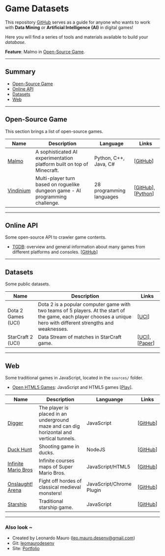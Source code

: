 # Game Datasets #
This repository [GitHub](https://github.com/leomaurodesenv/game-datasets) serves as a guide for anyone who wants to work with **Data Mining** or **Artificial Intelligence (AI)** in digital games!   

Here you will find a series of tools and materials available to build your _database_.   

**Feature**: Malmo in [Open-Source Game](#open-source-game).   
   
___
   
## Summary
- [Open-Source Game](#open-source-game)   
- [Online API](#online-api)   
- [Datasets](#datasets)   
- [Web](#web)   
   
___
   
## Open-Source Game
This section brings a list of open-source games.   
   
| Name                                                                     | Description                                                                   | Language                 | Links                                                                                               |
|--------------------------------------------------------------------------|-------------------------------------------------------------------------------|--------------------------|-----------------------------------------------------------------------------------------------------|
| [Malmo](https://www.microsoft.com/en-us/research/project/project-malmo/) | A sophisticated AI experimentation platform built on top of Minecraft.        | Python, C++, Java, C#    | \[[GitHub](https://github.com/Microsoft/malmo)]                                                     |
| [Vindinium](http://vind-legacy.thegrid.red/jh8l8yi1)                     | Multi-player turn based on roguelike dungeon game - AI programming challenge. | 28 programming languages | \[[GitHub](https://github.com/ornicar/vindinium)], \[[Python](https://pythonhosted.org/vindinium/)] |
   
___
   
## Online API
Some open-source API to crawler game contents.   
   
- [TGDB](https://thegamesdb.net/): overview and general information about many games from different platforms and consoles. \[[GitHub](https://github.com/TheGamesDB/TheGamesDB)]   
   
___
   
## Datasets
Some public datasets.   
   
| Name               | Description                                                                                                                                                         | Links                                                                                                                                                                     |
|--------------------|---------------------------------------------------------------------------------------------------------------------------------------------------------------------|---------------------------------------------------------------------------------------------------------------------------------------------------------------------------|
| Dota 2 Games (UCI) | Dota 2 is a popular computer game with two teams of 5 players. At the start of the game, each player chooses a unique hero with different strengths and weaknesses. | \[[UCI](https://archive.ics.uci.edu/ml/datasets/Dota2+Games+Results)]                                                                                                     |
| StarCraft 2 (UCI)  | Data Stream of matches in StarCraft game.                                                                                                                           | \[[UCI](https://archive.ics.uci.edu/ml/datasets/SkillCraft1+Master+Table+Dataset)], \[[Paper](https://journals.plos.org/plosone/article?id=10.1371/journal.pone.0075129)] |
   
___
   
## Web
Some traditional games in JavaScript, located in the `sources/` folder.   
- [Open HTML5 Games](https://github.com/OpenHTML5Games): JavaScript and HTML5 games \[[Play](https://openhtml5games.com/)\].   
   
| Name                                                                                           | Description                                                                              | Languange                | Links                                                                                              |
|------------------------------------------------------------------------------------------------|------------------------------------------------------------------------------------------|--------------------------|----------------------------------------------------------------------------------------------------|
| [Digger](http://games.leonardomauro.com/digger/)                                               | The player is placed in an underground maze and can dig horizontal and vertical tunnels. | JavaScript               | \[[GitHub](https://github.com/leomaurodesenv/game-datasets/tree/master/sources/digger)]            |
| [Duck Hunt](http://duckhuntjs.com/)                                                            | Shooting game in ducks.                                                                  | NodeJS                   | \[[GitHub](https://github.com/MattSurabian/DuckHunt-JS)]                                           |
| [Infinite Mario Bros](https://openhtml5games.github.io/games-mirror/dist/mariohtml5/main.html) | Infinite courses maps of Super Mario Bros.                                               | JavaScript/HTML5         | \[[GitHub](https://github.com/leomaurodesenv/game-datasets/tree/master/sources/infinitemariobros)] |
| [Onslaught! Arena](http://arcade.lostdecadegames.com/onslaught-arena/)                         | Fight off hordes of classical medieval monsters!                                         | JavaScript/Chrome Plugin | \[[GitHub](https://github.com/lostdecade/onslaught_arena)]                                         |
| [Starship](http://games.leonardomauro.com/starshipsorades/)                                    | Traditional starship game.                                                               | JavaScript               | \[[GitHub](https://github.com/leomaurodesenv/game-datasets/tree/master/sources/starshipsorades)]   |   
   
___
   
### Also look ~  	
* Created by Leonardo Mauro (leo.mauro.desenv@gmail.com)   
* Git: [leomaurodesenv](https://github.com/leomaurodesenv/)   
* Site: [Portfolio](http://leonardomauro.com/portfolio/)   
